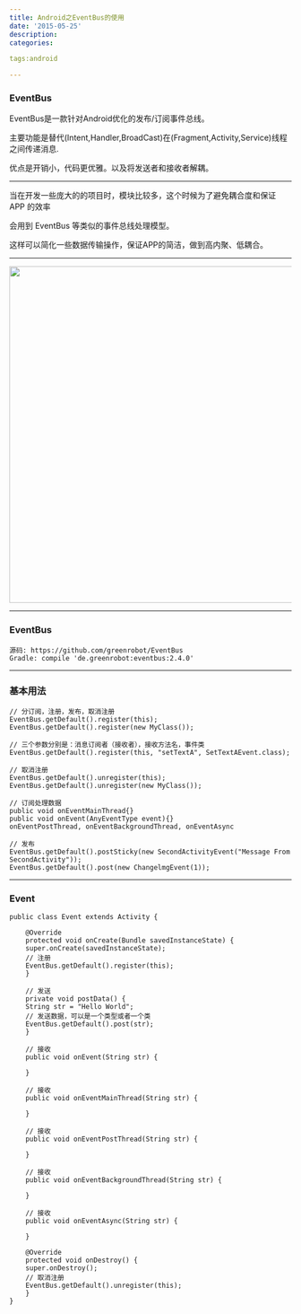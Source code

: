 ```yaml
---
title: Android之EventBus的使用
date: '2015-05-25'
description:
categories:

tags:android

---
```


>

### EventBus

>

EventBus是一款针对Android优化的发布/订阅事件总线。

>

主要功能是替代(Intent,Handler,BroadCast)在(Fragment,Activity,Service)线程之间传递消息.

>

优点是开销小，代码更优雅。以及将发送者和接收者解耦。

>

---

>

当在开发一些庞大的的项目时，模块比较多，这个时候为了避免耦合度和保证 APP 的效率

>

会用到 EventBus 等类似的事件总线处理模型。

>

这样可以简化一些数据传输操作，保证APP的简洁，做到高内聚、低耦合。

>

---

>

<img src="{{urls.media}}/Android之EventBus的使用/EventBus-Publish-Subscribe.png" alt="" width="600" hight="200">

>

---

>

### EventBus

>

	源码: https://github.com/greenrobot/EventBus
	Gradle: compile 'de.greenrobot:eventbus:2.4.0'

>

---

>

### 基本用法

>

	// 分订阅，注册，发布，取消注册
	EventBus.getDefault().register(this);
	EventBus.getDefault().register(new MyClass());

	// 三个参数分别是：消息订阅者（接收者），接收方法名，事件类
	EventBus.getDefault().register(this, "setTextA", SetTextAEvent.class);

	// 取消注册
	EventBus.getDefault().unregister(this);
	EventBus.getDefault().unregister(new MyClass());

	// 订阅处理数据
	public void onEventMainThread{}
	public void onEvent(AnyEventType event){}
	onEventPostThread, onEventBackgroundThread, onEventAsync

	// 发布
	EventBus.getDefault().postSticky(new SecondActivityEvent("Message From SecondActivity"));
	EventBus.getDefault().post(new ChangelmgEvent(1));

>

---

>

### Event 

>

	public class Event extends Activity {

	    @Override
	    protected void onCreate(Bundle savedInstanceState) {
		super.onCreate(savedInstanceState);
		// 注册
		EventBus.getDefault().register(this);
	    }

	    // 发送
	    private void postData() {
		String str = "Hello World";
		// 发送数据，可以是一个类型或者一个类
		EventBus.getDefault().post(str);
	    }

	    // 接收
	    public void onEvent(String str) {

	    }

	    // 接收
	    public void onEventMainThread(String str) {

	    }

	    // 接收
	    public void onEventPostThread(String str) {

	    }

	    // 接收
	    public void onEventBackgroundThread(String str) {

	    }

	    // 接收
	    public void onEventAsync(String str) {

	    }

	    @Override
	    protected void onDestroy() {
		super.onDestroy();
		// 取消注册
		EventBus.getDefault().unregister(this);
	    }
	}


